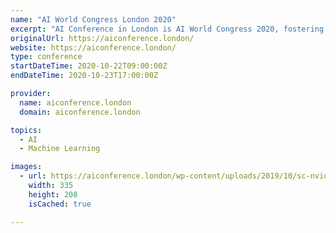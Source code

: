 ```yaml
---
name: "AI World Congress London 2020"
excerpt: "AI Conference in London is AI World Congress 2020, fostering debate as AI events and Artificial Intelligence Conference on ai technology and ai business, ai industry and smart cities. It is one of leading global ML AI events in UK Europe."
originalUrl: https://aiconference.london/
website: https://aiconference.london/
type: conference
startDateTime: 2020-10-22T09:00:00Z
endDateTime: 2020-10-23T17:00:00Z

provider:
  name: aiconference.london
  domain: aiconference.london

topics:
  - AI
  - Machine Learning

images:
  - url: https://aiconference.london/wp-content/uploads/2019/10/sc-nvidia.jpg
    width: 335
    height: 208
    isCached: true

---
```


